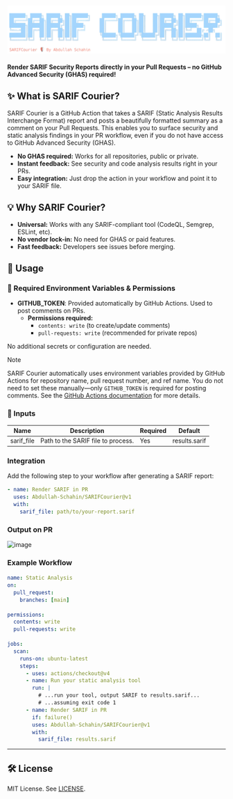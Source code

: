 <h4 align="center">
  <img src="banner-nob.png" alt="SARIF Courier Logo" width="1000" />
</h4>

**Render SARIF Security Reports directly in your Pull Requests – no GitHub Advanced Security (GHAS) required!**

## ✨ What is SARIF Courier?

SARIF Courier is a GitHub Action that takes a SARIF (Static Analysis Results Interchange Format) report and posts a beautifully formatted summary as a comment on your Pull Requests. This enables you to surface security and static analysis findings in your PR workflow, even if you do not have access to GitHub Advanced Security (GHAS).

- **No GHAS required:** Works for all repositories, public or private.
- **Instant feedback:** See security and code analysis results right in your PRs.
- **Easy integration:** Just drop the action in your workflow and point it to your SARIF file.

## 💡 Why SARIF Courier?

- **Universal:** Works with any SARIF-compliant tool (CodeQL, Semgrep, ESLint, etc).
- **No vendor lock-in:** No need for GHAS or paid features.
- **Fast feedback:** Developers see issues before merging.

## 🚦 Usage

### 🔑 Required Environment Variables & Permissions

- **GITHUB_TOKEN**: Provided automatically by GitHub Actions. Used to post comments on PRs.
  - **Permissions required:**
    - `contents: write` (to create/update comments)
    - `pull-requests: write` (recommended for private repos)

No additional secrets or configuration are needed.

> [!NOTE]
> SARIF Courier automatically uses environment variables provided by GitHub Actions for repository name, pull request number, and ref name. You do not need to set these manually—only `GITHUB_TOKEN` is required for posting comments. See the [GitHub Actions documentation](https://docs.github.com/en/actions/learn-github-actions/environment-variables) for more details.

### 📝 Inputs

| Name        | Description                        | Required | Default         |
|-------------|------------------------------------|----------|-----------------|
| sarif_file  | Path to the SARIF file to process. |   Yes    | results.sarif   |


### Integration
Add the following step to your workflow after generating a SARIF report:

```yaml
- name: Render SARIF in PR
  uses: Abdullah-Schahin/SARIFCourier@v1
  with:
    sarif_file: path/to/your-report.sarif
```

### Output on PR
![image](https://github.com/user-attachments/assets/395920ca-f6e8-4ff1-9ccf-bb4dfda51ce1)

### Example Workflow

```yaml
name: Static Analysis
on:
  pull_request:
    branches: [main]

permissions:
  contents: write
  pull-requests: write

jobs:
  scan:
    runs-on: ubuntu-latest
    steps:
      - uses: actions/checkout@v4
      - name: Run your static analysis tool
        run: |
          # ...run your tool, output SARIF to results.sarif...
          # ...assuming exit code 1
      - name: Render SARIF in PR
        if: failure()
        uses: Abdullah-Schahin/SARIFCourier@v1
        with:
          sarif_file: results.sarif
```

---

## 🛠️ License

MIT License. See [LICENSE](./LICENSE).
